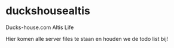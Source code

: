 duckshousealtis
===============

Ducks-house.com Altis Life

Hier komen alle server files te staan en houden we de todo list bij!
